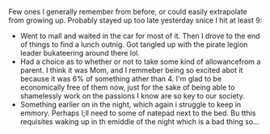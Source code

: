 Few ones I generally remember from before, or could easily extrapolate from growing up. Probably stayed up too late yesterday snice I hit at least 9:
- Went to mall and waited in the car for most of it. Then I drove to the end of things to find a lunch outnig. Got tangled up with the pirate legion leader bukateering around there lol.
- Had a choice as to whether or not to take some kind of allowancefrom a parent. I think it was Mom, and I remmeber being so excited abot it because it was 6% of something ather than 4. I'm glad to be economically free of them now, just for the sake of being able to shamelessly work on the passions I know are so key to our society.
- Something earlier on in the night, which again i struggle to keep in emmory. Perhaps I;ll need to some of natepad next to the bed. Bu tthis requisites waking up in th emiddle of the night which is a bad thing so...
